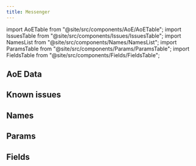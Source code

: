 ```yaml
---
title: Messenger
---
```


import AoETable from "@site/src/components/AoE/AoETable";
import IssuesTable from "@site/src/components/Issues/IssuesTable";
import NamesList from "@site/src/components/Names/NamesList";
import ParamsTable from "@site/src/components/Params/ParamsTable";
import FieldsTable from "@site/src/components/Fields/FieldsTable";

## AoE Data

<AoETable item_key="messenger" data_src="weapon" />

## Known issues

<IssuesTable item_key="messenger" data_src="weapon" />

## Names

<NamesList item_key="messenger" data_src="weapon" />

## Params

<ParamsTable item_key="messenger" data_src="weapon" />

## Fields

<FieldsTable item_key="messenger" data_src="weapon" />
